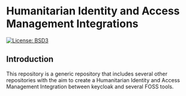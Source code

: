 # Humanitarian Identity and Access Management Integrations
[![License: BSD3](https://img.shields.io/badge/License-BSD3-blue.svg)](https://opensource.org/license/bsd-3-clause/)

## Introduction
This repository is a generic repository that includes several other repositories with the aim to create a Humanitarian Identity and Access Management Integration between keycloak and several FOSS tools.
